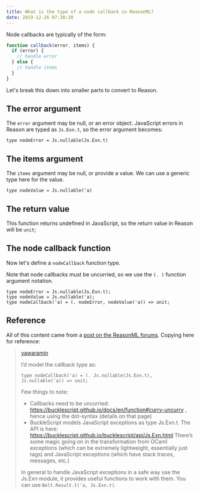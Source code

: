 ```yaml
---
title: What is the type of a node callback in ReasonML?
date: 2019-12-26 07:38:20
---
```


Node callbacks are typically of the form:

```js
function callback(error, items) {
  if (error) {
    // handle error
  } else {
    // handle items
  }
}
```

Let's break this down into smaller parts to convert to Reason.

## The error argument

The `error` argument may be null, or an error object. JavaScript errors in Reason are typed as `Js.Exn.t`, so the error argument becomes:

```
type nodeError = Js.nullable(Js.Exn.t)
```

## The items argument

The `items` argument may be null, or provide a value. We can use a generic type here for the value.

```
type nodeValue = Js.nullable('a)
```

## The return value

This function returns undefined in JavaScript, so the return value in Reason will be `unit`;

## The node callback function

Now let's define a `nodeCallback` function type.

Note that node callbacks must be uncurried, so we use the `(. )` function argument notation.

```reasonml
type nodeError = Js.nullable(Js.Exn.t);
type nodeValue = Js.nullable('a);
type nodeCallback('a) = (. nodeError, nodeValue('a)) => unit;
```

## Reference

All of this content came from a [post on the ReasonML forums][1]. Copying here for reference:

> [yawaramin][2]
>
> I’d model the callback type as:
>
> `type nodeCallback('a) = (. Js.nullable(Js.Exn.t), Js.nullable('a)) => unit;`
>
> Few things to note:
>
> - Callbacks need to be uncurried: https://bucklescript.github.io/docs/en/function#curry-uncurry , hence using the dot-syntax (details on that page)
> - BuckleScript models JavaScript exceptions as type Js.Exn.t. The API is here: https://bucklescript.github.io/bucklescript/api/Js.Exn.html
>   There’s some magic going on in the transformation from OCaml exceptions (which can be extremely lightweight, essentially just tags) and JavaScript exceptions (which have stack traces, messages, etc.)
>
> In general to handle JavaScript exceptions in a safe way use the Js.Exn module, it provides useful functions to work with them. You can use `Belt.Result.t('a, Js.Exn.t)`.

[1]: https://reasonml.chat/t/what-is-the-proper-type-for-node-callback/1326
[2]: https://reasonml.chat/u/yawaramin
